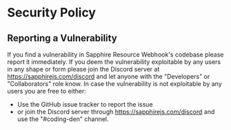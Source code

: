 # Security Policy

## Reporting a Vulnerability

If you find a vulnerability in Sapphire Resource Webhook's codebase please report it immediately.
If you deem the vulnerability exploitable by any users in any shape or form please join the Discord server at https://sapphirejs.com/discord and let anyone with the "Developers" or "Collaborators" role know.
In case the vulnerability is not exploitable by any users you are free to either:

-   Use the GitHub issue tracker to report the issue
-   or join the Discord server through https://sapphirejs.com/discord and use the "#coding-den" channel.
